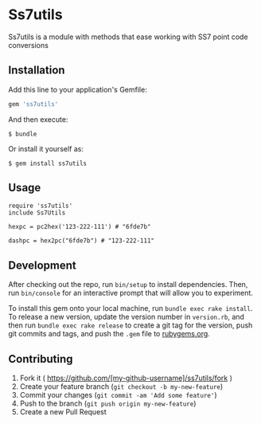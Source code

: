 # Ss7utils

Ss7utils is a module with methods that ease working with SS7 point code conversions

## Installation

Add this line to your application's Gemfile:

```ruby
gem 'ss7utils'
```

And then execute:

    $ bundle

Or install it yourself as:

    $ gem install ss7utils

## Usage

    require 'ss7utils'
    include Ss7Utils
        
    hexpc = pc2hex('123-222-111') # "6fde7b"
    
    dashpc = hex2pc("6fde7b") # "123-222-111"
    



## Development

After checking out the repo, run `bin/setup` to install dependencies. Then, run `bin/console` for an interactive prompt that will allow you to experiment.

To install this gem onto your local machine, run `bundle exec rake install`. To release a new version, update the version number in `version.rb`, and then run `bundle exec rake release` to create a git tag for the version, push git commits and tags, and push the `.gem` file to [rubygems.org](https://rubygems.org).

## Contributing

1. Fork it ( https://github.com/[my-github-username]/ss7utils/fork )
2. Create your feature branch (`git checkout -b my-new-feature`)
3. Commit your changes (`git commit -am 'Add some feature'`)
4. Push to the branch (`git push origin my-new-feature`)
5. Create a new Pull Request
